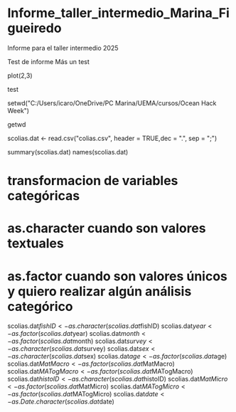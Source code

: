 # Informe_taller_intermedio_Marina_Figueiredo

Informe para el taller intermedio 2025

Test de informe Más un test

plot(2,3)

test

setwd("C:/Users/icaro/OneDrive/PC Marina/UEMA/cursos/Ocean Hack Week") 

getwd 

scolias.dat <- read.csv("colias.csv", header = TRUE,dec = ".", sep = ";") 

summary(scolias.dat)
names(scolias.dat)

# transformacion de variables categóricas

# as.character cuando son valores textuales

# as.factor cuando son valores únicos y quiero realizar algún análisis categórico

scolias.dat$fishID <- as.character(scolias.dat$fishID)
scolias.dat$year <- as.factor(scolias.dat$year)
scolias.dat$month <- as.factor(scolias.dat$month)
scolias.dat$survey <- as.character(scolias.dat$survey)
scolias.dat$sex <- as.character(scolias.dat$sex)
scolias.dat$age <- as.factor(scolias.dat$age)
scolias.dat$MatMacro <- as.factor(scolias.dat$MatMacro)
scolias.dat$MATogMacro <- as.factor(scolias.dat$MATogMacro)
scolias.dat$histoID <- as.character(scolias.dat$histoID)
scolias.dat$MatMicro <- as.factor(scolias.dat$MatMicro)
scolias.dat$MATogMicro <- as.factor(scolias.dat$MATogMicro)
scolias.dat$date <- as.Date.character(scolias.dat$date)

